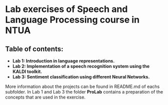 # Lab exercises of Speech and Language Processing course in NTUA


## Table of contents:

- __Lab 1: Introduction in language representations.__ 
- __Lab 2: Implementation of a speech recognition system using the KALDI toolkit.__ 
- __Lab 3: Sentiment classification using different Neural Networks.__ 

More information about the projects can be found in README.md of eachs subfolder.
In Lab 1 and Lab 3 the folder __ProLab__ contains a preparation of the concepts that are used in the exercise.
